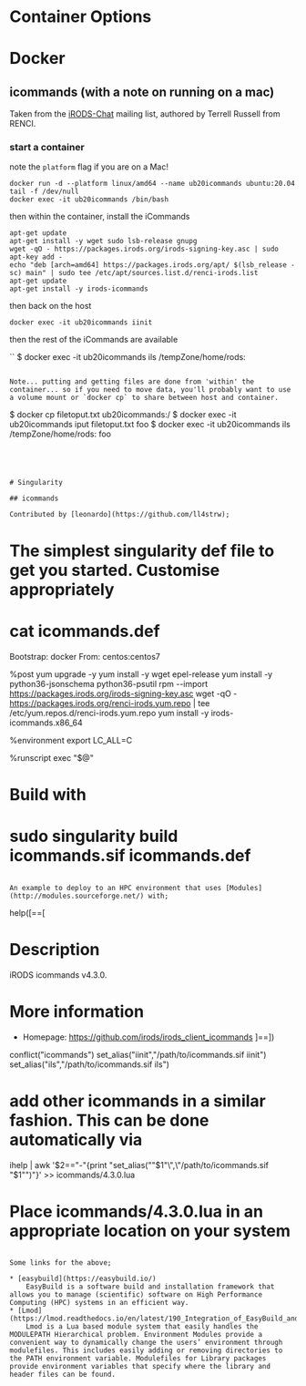 # Container Options

# Docker

## icommands (with a note on running on a mac)

Taken from the [iRODS-Chat](https://groups.google.com/d/msgid/irod-chat/ca981c1b-a09c-43a2-b654-6aab3abd8218n%40googlegroups.com?utm_medium=email&utm_source=footer) mailing list, authored by Terrell Russell from RENCI.

### start a container

note the `platform` flag if you are on a Mac!

```
docker run -d --platform linux/amd64 --name ub20icommands ubuntu:20.04 tail -f /dev/null
docker exec -it ub20icommands /bin/bash
```

then within the container, install the iCommands

```
apt-get update
apt-get install -y wget sudo lsb-release gnupg
wget -qO - https://packages.irods.org/irods-signing-key.asc | sudo apt-key add -
echo "deb [arch=amd64] https://packages.irods.org/apt/ $(lsb_release -sc) main" | sudo tee /etc/apt/sources.list.d/renci-irods.list
apt-get update
apt-get install -y irods-icommands
```

then back on the host

```
docker exec -it ub20icommands iinit
```

then the rest of the iCommands are available

``
$ docker exec -it ub20icommands ils
/tempZone/home/rods:
```

Note... putting and getting files are done from 'within' the container... so if you need to move data, you'll probably want to use a volume mount or `docker cp` to share between host and container.

```
$ docker cp filetoput.txt ub20icommands:/
$ docker exec -it ub20icommands iput filetoput.txt foo
$ docker exec -it ub20icommands ils
/tempZone/home/rods:
  foo
```




# Singularity

## icommands

Contributed by [leonardo](https://github.com/ll4strw);

```
# The simplest singularity def file to get you started. Customise appropriately
# cat icommands.def
Bootstrap: docker
From: centos:centos7


%post
    yum upgrade -y
    yum install -y wget epel-release
    yum install -y python36-jsonschema python36-psutil
    rpm --import https://packages.irods.org/irods-signing-key.asc
    wget -qO - https://packages.irods.org/renci-irods.yum.repo | tee /etc/yum.repos.d/renci-irods.yum.repo
    yum install -y irods-icommands.x86_64

%environment
    export LC_ALL=C


%runscript
    exec "$@"

# Build with
# sudo singularity build  icommands.sif icommands.def
```

An example to deploy to an HPC environment that uses [Modules](http://modules.sourceforge.net/) with;

```
help([==[

Description
===========
iRODS icommands v4.3.0.


More information
================
 - Homepage: https://github.com/irods/irods_client_icommands
]==])


conflict("icommands")
set_alias("iinit","/path/to/icommands.sif iinit")
set_alias("ils","/path/to/icommands.sif ils")
# add other icommands in a similar fashion. This can be done automatically via
ihelp | awk '$2=="-"{print "set_alias(\""$1"\",\"/path/to/icommands.sif "$1"\")"}' >> icommands/4.3.0.lua

# Place icommands/4.3.0.lua in an appropriate location on your system
```

Some links for the above;

* [easybuild](https://easybuild.io/)
    EasyBuild is a software build and installation framework that allows you to manage (scientific) software on High Performance Computing (HPC) systems in an efficient way.
* [Lmod](https://lmod.readthedocs.io/en/latest/190_Integration_of_EasyBuild_and_Lmod.html);
    Lmod is a Lua based module system that easily handles the MODULEPATH Hierarchical problem. Environment Modules provide a convenient way to dynamically change the users’ environment through modulefiles. This includes easily adding or removing directories to the PATH environment variable. Modulefiles for Library packages provide environment variables that specify where the library and header files can be found.
